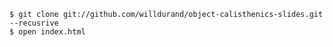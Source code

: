     $ git clone git://github.com/willdurand/object-calisthenics-slides.git --recusrive
    $ open index.html
